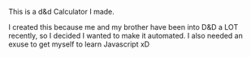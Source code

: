 This is a d&d Calculator I made.

I created this because me and my brother have been into D&D a LOT recently, so I decided I wanted to make it automated. 
I also needed an exuse to get myself to learn Javascript xD